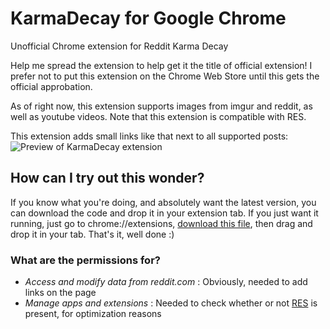 # KarmaDecay for Google Chrome
Unofficial Chrome extension for Reddit Karma Decay

Help me spread the extension to help get it the title of official extension! I prefer not to put this extension on the Chrome Web Store until this gets the official approbation.

As of right now, this extension supports images from imgur and reddit, as well as youtube videos.
Note that this extension is compatible with RES.

This extension adds small links like that next to all supported posts:
![Preview of KarmaDecay extension](http://i.imgur.com/KHaUljp.png)

## How can I try out this wonder?
If you know what you're doing, and absolutely want the latest version, you can download the code and drop it in your extension tab. If you just want it running, just go to chrome://extensions, [download this file](https://mega.nz/#!o4J3yAbb!uPerEJIAmNd1GH-X0x_Gift3cJdud10pO9dZZ-8a5bw), then drag and drop it in your tab. That's it, well done :)



### What are the permissions for?

* _Access and modify data from reddit.com_ : Obviously, needed to add links on the page
* _Manage apps and extensions_ : Needed to check whether or not [RES](https://chrome.google.com/webstore/detail/reddit-enhancement-suite/kbmfpngjjgdllneeigpgjifpgocmfgmb) is present, for optimization reasons
